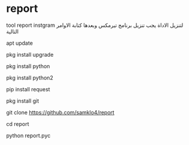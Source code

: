 # report
tool  report instgram 
لتنزيل الاداة يجب تنزيل برنامج تيرمكس 
وبعدها كتابة الاوامر التالية 

apt update 

pkg install upgrade

pkg install  python 

pkg install python2

pip install request 

pkg install git

git clone https://github.com/samklo4/report

cd report

python report.pyc

